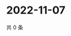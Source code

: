 # 2022-11-07

共 0 条

<!-- BEGIN WEIBO -->
<!-- 最后更新时间 Mon Nov 07 2022 07:17:42 GMT+0800 (China Standard Time) -->

<!-- END WEIBO -->
